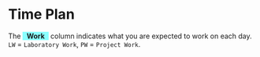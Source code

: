 # Time Plan
The <span style="background-color: #00ffff75; display: inline-block; padding: 0 8px; font-weight: bold;">Work</span> column indicates what you are expected to work on each day. `LW` = `Laboratory Work`, `PW` = `Project Work`.

<TimePlan
	:startDate='new Date(2022, 0, 17)'
	:columns='[
		{key: "l", name: "Lectures", color: "#ffa5009c"},
		{key: "w", name: "Work", color: "#00ffff75"},
		{key: "s", name: "Lab Sessions", color: "#ffff0070"},
		{key: "i", name: "Important", color: "#ff000094"},
	]'
	:rows='[
		// 1
		{w: "LW, PW Part 1", l: "Introduction"},
		{w: "LW, PW Part 1", l: "Tutorial: Client-side JS"},
		{w: "LW, PW Part 2", s: "L1"},
		{w: "LW, PW Part 2", s: "L2"},
		{w: "LW, PW Part 3"},
		{},
		{},
		// 2
		{w: "LW, PW Part 3", l: "Tutorial: Git"},
		{w: "PW Part 4", l: "Tutorial: Layered Web App in Docker"},
		{w: "PW Part 4", s: "L1"},
		{w: "PW Part 4", s: "L2"},
		{w: "PW Part 5"},
		{},
		{},
		// 3
		{w: "PW Part 5"},
		{w: "PW Part 5"},
		{w: "PW Part 5", s: "L1"},
		{w: "PW Part 5", s: "L2"},
		{w: "PW Part 5"},
		{},
		{},
		// 4
		{w: "PW Part 5"},
		{w: "PW Part 6", l: "Tutorial: Dependency Injection and ORM"},
		{w: "PW Part 6", s: "L1"},
		{w: "PW Part 6", s: "L2"},
		{w: "PW Part 7"},
		{i: "Re-exam period."},
		{i: "Re-exam period."},
		// 5 Re-exam period!
		{i: "Re-exam period."},
		{i: "Re-exam period."},
		{i: "Re-exam period."},
		{i: "Re-exam period."},
		{i: "Re-exam period."},
		{i: "Re-exam period."},
		{i: "Re-exam period."},
		// 6
		{w: "PW Part 7"},
		{w: "PW Part 7", l: "Guest Lecture: GDPR, E-directive, etc."},
		{w: "PW Part 7", s: "L1"},
		{w: "PW Part 8", s: "L2"},
		{w: "PW Part 8"},
		{i: "Registration for written exam opens"},
		{},
		// 7
		{w: "PW Part 8"},
		{w: "PW Part 8", l: "Tutorial: REST API and SPA"},
		{w: "PW Part 8", s: "L1"},
		{w: "PW Part 9", s: "L2"},
		{w: "PW Part 9"},
		{},
		{},
		// 8
		{w: "PW Part 9"},
		{w: "PW Part 9", l: "Tutorial: REST API and SPA"},
		{w: "PW Part 9", s: "L1"},
		{w: "PW Part 9", s: "L2"},
		{w: "PW Part 10"},
		{},
		{},
		// 9
		{w: "PW Part 10"},
		{w: "PW Part 10", l: "Repetition/Sample exam"},
		{w: "PW Part 10", s: "L1", i: "Registration for written exam closes around now"},
		{w: "PW Part 10", s: "L2"},
		{w: "PW Part 10"},
		{},
		{},
		// 10 Exam period!
		{w: "PW Part 11&12"},
		{w: "PW Part 11&12"},
		{w: "PW Part 11&12"},
		{w: "PW Part 11&12"},
		{w: "PW Part 11&12"},
		{i: "Written Examination"},
		{w: "PW Part 13", i: "Deadline Project Work"},
	]'
/>
